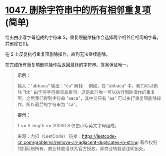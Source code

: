 # [1047. 删除字符串中的所有相邻重复项](https://leetcode-cn.com/problems/remove-all-adjacent-duplicates-in-string/)(简单)

给出由小写字母组成的字符串 S，重复项删除操作会选择两个相邻且相同的字母，并删除它们。

在 S 上反复执行重复项删除操作，直到无法继续删除。

在完成所有重复项删除操作后返回最终的字符串。答案保证唯一。

 

> **示例：**
>
> 输入："abbaca"
> 输出："ca"
> 解释：
> 例如，在 "abbaca" 中，我们可以删除 "bb" 由于两字母相邻且相同，这是此时唯一可以执行删除操作的重复项。之后我们得到字符串 "aaca"，其中又只有 "aa" 可以执行重复项删除操作，所以最后的字符串为 "ca"。

> **提示：**
>
> 1 <= S.length <= 20000
> S 仅由小写英文字母组成。

> 来源：力扣（LeetCode）
> 链接：https://leetcode-cn.com/problems/remove-all-adjacent-duplicates-in-string
> 著作权归领扣网络所有。商业转载请联系官方授权，非商业转载请注明出处。

